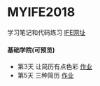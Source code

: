 # MYIFE2018  

学习笔记和代码练习 [IFE网址](http://ife.baidu.com/)

#### 基础学院(可预览)
* 第3天 让简历有点色彩  [作业](https://cool-orange.github.io/IFE2018/03/resume.html)  
* 第5天 三种简历  [作业](https://cool-orange.github.io/IFE2018/05/ife_resume.html)
